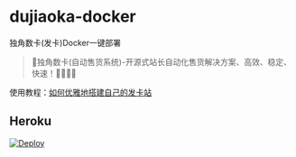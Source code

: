 # dujiaoka-docker

独角数卡(发卡)Docker一键部署

> 🦄独角数卡(自动售货系统)-开源式站长自动化售货解决方案、高效、稳定、快速！🚀🚀🎉🎉

使用教程：[如何优雅地搭建自己的发卡站](https://blog.dov.moe/posts/49102/)



## Heroku

[![Deploy](https://www.herokucdn.com/deploy/button.svg)](https://heroku.com/deploy?template=https://github.com/wanghaisheng/dujiaoka-docker)
